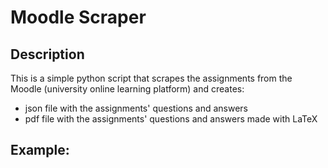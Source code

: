 # Moodle Scraper

## Description

This is a simple python script that scrapes the assignments from the Moodle (university online learning platform) and creates:

- json file with the assignments' questions and answers
- pdf file with the assignments' questions and answers made with LaTeX

## Example:


